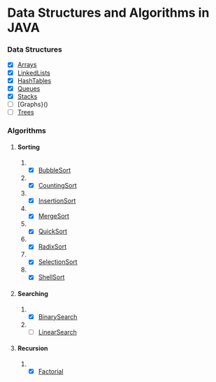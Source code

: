 # Data Structures and Algorithms in JAVA


### Data Structures

- [x] [Arrays](data_structures/arrays)
- [x] [LinkedLists](data_structures/linked_lists)
- [x] [HashTables](data_structures/hashtables)
- [x] [Queues](data_structures/queues)
- [x] [Stacks](data_structures/stacks)
- [ ] [Graphs}()
- [ ] [Trees]()

### Algorithms
1. #### Sorting
    1. - [x] [BubbleSort](algorithms/sort/BubbleSort.java)
    2. - [x] [CountingSort](algorithms/sort/CountingSort.java)
    3. - [x] [InsertionSort](algorithms/sort/InsertionSort.java)
    4. - [x] [MergeSort](algorithms/sort/MergeSort.java)
    5. - [x] [QuickSort](algorithms/sort/QuickSort.java)
    6. - [x] [RadixSort](algorithms/sort/RadixSort.java)
    7. - [x] [SelectionSort](algorithms/sort/SelectionSort.java)
    8. - [x] [ShellSort](algorithms/sort/ShellSort.java)

2. #### Searching
    1. - [x] [BinarySearch](algorithms/search/BinarySearch.java)
    2. - [ ] [LinearSearch]()

3. #### Recursion
    1. - [x] [Factorial](algorithms/recursion/Factorial.java)

